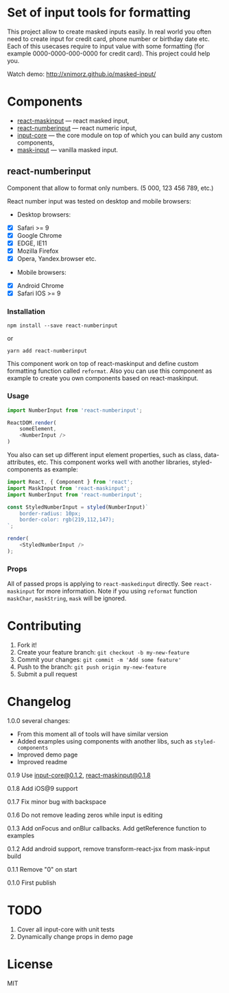 # Set of input tools for formatting

This project allow to create masked inputs easily.
In real world you often need to create input for credit card, phone number or birthday date etc. 
Each of this usecases require to input value with some formatting (for example 0000-0000-000-0000 for credit card). This project could help you.

Watch demo: http://xnimorz.github.io/masked-input/

# Components

* [react-maskinput](https://github.com/xnimorz/masked-input#react-maskinput) — react masked input,
* [react-numberinput](https://github.com/xnimorz/masked-input#react-numberinput) — react numeric input,
* [input-core](https://github.com/xnimorz/masked-input#input-core) — the core module on top of which you can build any custom components,
* [mask-input](https://github.com/xnimorz/masked-input#mask-input) — vanilla masked input.

## react-numberinput

Component that allow to format only numbers. (5 000, 123 456 789, etc.)

React number input was tested on desktop and mobile browsers:

* Desktop browsers: 
- [x] Safari >= 9
- [x] Google Chrome
- [x] EDGE, IE11
- [x] Mozilla Firefox
- [x] Opera, Yandex.browser etc.

* Mobile browsers:
- [x] Android Chrome
- [x] Safari IOS  >= 9

### Installation

```
npm install --save react-numberinput
```
or
```
yarn add react-numberinput
```

This component work on top of react-maskinput and define custom formatting function called `reformat`. Also you can use this component as example to create you own components based on react-maskinput.

### Usage

```javascript
import NumberInput from 'react-numberinput';

ReactDOM.render(
    someElement, 
    <NumberInput />
)
```

You also can set up different input element properties, such as class, data-attributes, etc. 
This component works well with another libraries, styled-components as example:
```javascript
import React, { Component } from 'react';
import MaskInput from 'react-maskinput';
import NumberInput from 'react-numberinput';

const StyledNumberInput = styled(NumberInput)`
    border-radius: 10px;
    border-color: rgb(219,112,147);
`;

render(    
    <StyledNumberInput />
);
```

### Props

All of passed props is applying to `react-maskedinput` directly. See `react-maskinput` for more information. Note if you using `reformat` 
function `maskChar`, `maskString`, `mask` will be ignored.

# Contributing

1) Fork it!
2) Create your feature branch: `git checkout -b my-new-feature`
3) Commit your changes: `git commit -m 'Add some feature'`
4) Push to the branch: `git push origin my-new-feature`
5) Submit a pull request 

# Changelog

1.0.0 several changes:
* From this moment all of tools will have similar version
* Added examples using components with another libs, such as `styled-components`
* Improved demo page
* Improved readme

0.1.9 Use input-core@0.1.2, react-maskinput@0.1.8

0.1.8 Add iOS@9 support

0.1.7 Fix minor bug with backspace

0.1.6 Do not remove leading zeros while input is editing

0.1.3 Add onFocus and onBlur callbacks. Add getReference function to examples

0.1.2 Add android support, remove transform-react-jsx from mask-input build

0.1.1 Remove "0" on start

0.1.0 First publish

# TODO

1) Cover all input-core with unit tests
2) Dynamically change props in demo page

# License

MIT

